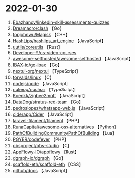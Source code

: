 # 2022-01-30

1. [Ebazhanov/linkedin-skill-assessments-quizzes](https://github.com/Ebazhanov/linkedin-skill-assessments-quizzes) 
2. [Dreamacro/clash](https://github.com/Dreamacro/clash) 【Go】
3. [topjohnwu/Magisk](https://github.com/topjohnwu/Magisk) 【C++】
4. [HashLips/hashlips_art_engine](https://github.com/HashLips/hashlips_art_engine) 【JavaScript】
5. [uutils/coreutils](https://github.com/uutils/coreutils) 【Rust】
6. [Developer-Y/cs-video-courses](https://github.com/Developer-Y/cs-video-courses) 
7. [awesome-selfhosted/awesome-selfhosted](https://github.com/awesome-selfhosted/awesome-selfhosted) 【JavaScript】
8. [IBAX-io/go-ibax](https://github.com/IBAX-io/go-ibax) 【Go】
9. [nextui-org/nextui](https://github.com/nextui-org/nextui) 【TypeScript】
10. [torvalds/linux](https://github.com/torvalds/linux) 【C】
11. [nodejs/node](https://github.com/nodejs/node) 【JavaScript】
12. [nukeop/nuclear](https://github.com/nukeop/nuclear) 【TypeScript】
13. [Koenkk/zigbee2mqtt](https://github.com/Koenkk/zigbee2mqtt) 【JavaScript】
14. [DataDog/stratus-red-team](https://github.com/DataDog/stratus-red-team) 【Go】
15. [pedroslopez/whatsapp-web.js](https://github.com/pedroslopez/whatsapp-web.js) 【JavaScript】
16. [ciderapp/Cider](https://github.com/ciderapp/Cider) 【JavaScript】
17. [laravel-filament/filament](https://github.com/laravel-filament/filament) 【PHP】
18. [RunaCapital/awesome-oss-alternatives](https://github.com/RunaCapital/awesome-oss-alternatives) 【Python】
19. [PathOfBuildingCommunity/PathOfBuilding](https://github.com/PathOfBuildingCommunity/PathOfBuilding) 【Lua】
20. [PGYER/codefever](https://github.com/PGYER/codefever) 【PHP】
21. [obsproject/obs-studio](https://github.com/obsproject/obs-studio) 【C】
22. [AppFlowy-IO/appflowy](https://github.com/AppFlowy-IO/appflowy) 【Rust】
23. [dgraph-io/dgraph](https://github.com/dgraph-io/dgraph) 【Go】
24. [scaffold-eth/scaffold-eth](https://github.com/scaffold-eth/scaffold-eth) 【CSS】
25. [github/docs](https://github.com/github/docs) 【JavaScript】
